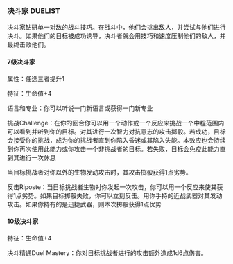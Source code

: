 ### 决斗家 DUELIST

决斗家钻研单一对敌的战斗技巧。在战斗中，他们会挑出敌人，并尝试与他们进行决斗。如果他们的目标被成功诱导，决斗者就会用技巧和速度压制他们的敌人，并最终击败他们。

#### 7级决斗家

属性：任选三者提升1

特征：生命值+4

语言和专业：你可以听说一门新语言或获得一门新专业

挑战Challenge：在你的回合你可以用一个动作或一个反应来挑战一个中程范围内可以看到并听到你的目标。对其进行一次智力对抗意志的攻击掷骰。若成功，目标会接受你的挑战，成为你的挑战者直到你陷入昏迷或其陷入失能。本效应也会持续到你再次使用此能力或你攻击一个非挑战者的目标。若失败，目标会免疫此能力直到其进行一次休息

当目标挑战者对你以外的生物发动攻击时，其攻击掷骰获得1点劣势。

反击Riposte：当目标挑战者生物对你发起一次攻击，你可以用一个反应来使其获得1点劣势。如果目标掷骰失败，你可以立刻反击。用你手持的近战武器对其发动攻击。如果你持有的是迅捷武器，则本次掷骰获得1点优势

#### 10级决斗家

特征：生命值+4

决斗精通Duel Mastery：你对目标挑战者进行的攻击额外造成1d6点伤害。
